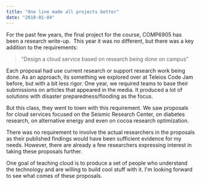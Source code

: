 ```yaml
---
title: "One line made all projects better"
date: "2018-01-04"
---
```


For the past few years, the final project for the course, COMP6905 has been a research write-up.  This year it was no different, but there was a key addition to the requirements:

> "Design a cloud service based on research being done on campus"

Each proposal had use current research or support research work being done. As an approach, its something we explored over at Teleios Code Jam before, but with a bit less rigor. One year, we required teams to base their submissions on articles that appeared in the media. It produced a lot of solutions with disaster preparedness/flooding as the focus.

But this class, they went to town with this requirement. We saw proposals for cloud services focused on the Seismic Research Center, on diabetes research, on alternative energy and even on cocoa research optimization.

There was no requirement to involve the actual researchers in the proposals as their published findings would have been sufficient evidence for my needs. However, there are already a few researchers expressing interest in taking these proposals further.

One goal of teaching cloud is to produce a set of people who understand the technology and are willing to build cool stuff with it. I'm looking forward to see what comes of these proposals.
